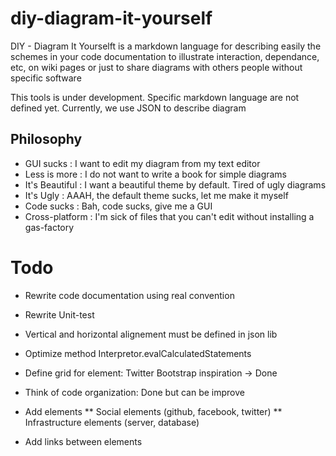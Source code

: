 diy-diagram-it-yourself
=======================

DIY - Diagram It Yourselft is a markdown language for describing easily the schemes in your code documentation to illustrate interaction, dependance, etc, on wiki pages or just to share diagrams with others people without specific software

This tools is under development. Specific markdown language are not defined yet. Currently, we use JSON to
describe diagram

## Philosophy

+ GUI sucks : I want to edit my diagram from my text editor
+ Less is more : I do not want to write a book for simple diagrams
+ It's Beautiful : I want a beautiful theme by default. Tired of ugly diagrams
+ It's Ugly : AAAH, the default theme sucks, let me make it myself
+ Code sucks : Bah, code sucks, give me a GUI
+ Cross-platform : I'm sick of files that you can't edit without installing a gas-factory

# Todo

* Rewrite code documentation using real convention
* Rewrite Unit-test
* Vertical and horizontal alignement must be defined in json lib
* Optimize method Interpretor.evalCalculatedStatements

* Define grid for element: Twitter Bootstrap inspiration -> Done
* Think of code organization: Done but can be improve
* Add elements
** Social elements (github, facebook, twitter)
** Infrastructure elements (server, database)
* Add links between elements